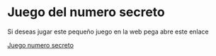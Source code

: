 <h1>Juego del numero secreto</h1>

<p>Si deseas jugar este pequeño juego en la web pega abre este enlace</p>
<a href="https://saito-o.github.io/Juego-Del-Numero-Secreto/">Juego numero secreto</a>
